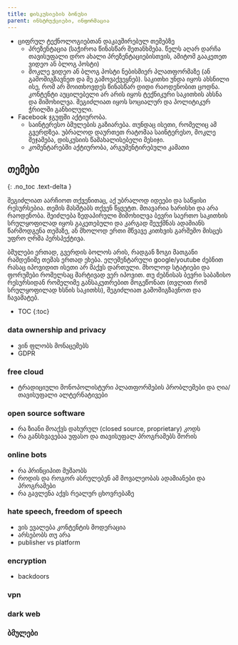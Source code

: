 ```yaml
---
title: დისკუსიების ბონუსი
parent: ინსტრუქციები, ინფორმაცია
---
```




- ციფრულ ტექნოლოგიებთან დაკავშირებულ თემებზე
    - პრეზენტაცია (საჭიროა წინასწარ შეთანხმება. წელს აღარ დარჩა თავისუფალი დრო ახალი პრეზენტაციებისთვის, ამიტომ გააკეთეთ ვიდეო ან ბლოგ პოსტი)
    - მოკლე ვიდეო ან ბლოგ პოსტი ნებისმიერ პლათფორმაზე (ან გამომიგზავნეთ და მე გამოვაქვეყნებ). საკითხი უნდა იყოს ახსნილი ისე, რომ არ მოითხოვდეს წინასწარ დიდი რაოდენობით ცოდნა. კონტენტი აუცილებელი არ არის იყოს ტექნიკური საკითხის ახსნა და მიმოხილვა. შეგიძლიათ იყოს სოციალურ და პოლიტიკურ ჭრილში განხილული.
- Facebook ჯგუფში აქტიურობა. 
    - საინტერესო ბმულების გაზიარება. თუნდაც ისეთი, რომელიც ამ გვერდზეა. უბრალოდ დაურთეთ რატომაა საინტერესო, მოკლე შეჯამება, დისკუსიის წამახალისებელი მესიჯი.
    - კომენტარებში აქტიურობა, არგუმენტირებული კამათი

## თემები
{: .no_toc .text-delta }

შეგიძლიათ აარჩიოთ თქვენითაც, აქ უბრალოდ იდეები და საწყისი რესურსებია. თემის მასშტაბს თქვენ წყვეტთ. მთავარია ხარისხი და არა რაოდენობა. შეიძლება ზედაპირული მიმოხილვა ბევრი საერთო საკითხის სრულყოფილად იყოს გაკეთებული და კარგად შეუქმნას ადამიანს წარმოდგენა თემაზე, ან მხოლოდ ერთი მწვავე კითხვის გარშემო მისცეს უფრო ღრმა პერსპექტივა.

ბმულები ერთად, გვერდის ბოლოს არის, რადგან ზოგი მათგანი რამდენიმე თემას ერთად ეხება. ელემენტარული google/youtube ძებნით რასაც იპოვიდით ისეთი არ მაქვს დართული. მხოლოდ სტატიები და ფორუმები რომელსაც მარტივად ვერ იპოვით. თუ ძებნისას ბევრი საბაზისო რესურსიდან რომელიმე განსაკუთრებით მოგეწონათ (თვლით რომ სრულყოფილად ხსნის საკითხს), შეგიძლიათ გამომიგზავნოთ და ჩავამატებ.

- TOC
{:toc}


### data ownership and privacy
- ვინ ფლობს მონაცემებს
- GDPR

### free cloud
- ტრადიციული მონოპოლისტური პლათფორმების პრობლემები და ღია/თავისუფალი ალტერნატივები

### open source software
- რა ზიანი მოაქვს დახურულ (closed source, proprietary) კოდს
- რა განსხვავებაა უფასო და თავისუფალ პროგრამებს შორის

### online bots
- რა პრინციპით მუშაობს
- როდის და როგორ ასრულებენ ამ მოვალეობას ადამიანები და პროგრამები
- რა გავლენა აქვს რეალურ ცხოვრებაზე

### hate speech, freedom of speech
- ვის ევალება კონტენტის მოდერაცია
- არსებობს თუ არა 
- publisher vs platform

### encryption
- backdoors

### vpn

### dark web

### ბმულები
